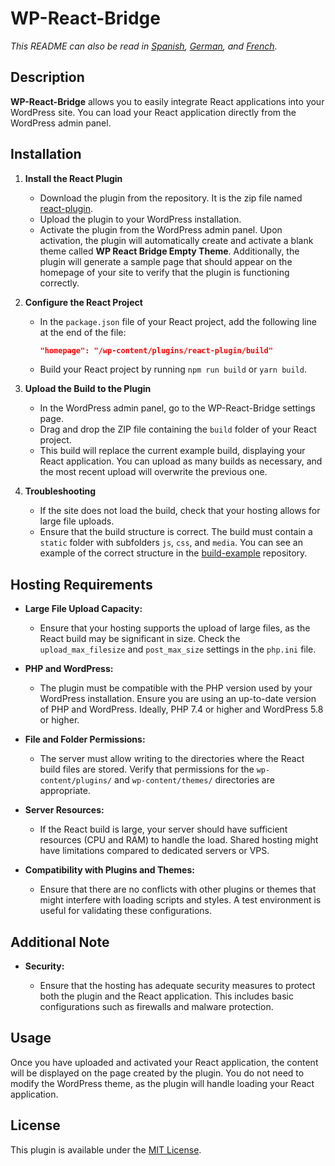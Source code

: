 # WP-React-Bridge

_This README can also be read in [Spanish](README.es.md), [German](README.de.md), and [French](README.fr.md)._

## Description

**WP-React-Bridge** allows you to easily integrate React applications into your WordPress site. You can load your React application directly from the WordPress admin panel.

## Installation

1. **Install the React Plugin**

   - Download the plugin from the repository. It is the zip file named [react-plugin](https://github.com/pascualmanuel/WP-React-Bridge/blob/main/react-plugin.zip).
   - Upload the plugin to your WordPress installation.
   - Activate the plugin from the WordPress admin panel. Upon activation, the plugin will automatically create and activate a blank theme called **WP React Bridge Empty Theme**. Additionally, the plugin will generate a sample page that should appear on the homepage of your site to verify that the plugin is functioning correctly.

2. **Configure the React Project**

   - In the `package.json` file of your React project, add the following line at the end of the file:
     ```json
     "homepage": "/wp-content/plugins/react-plugin/build"
     ```
   - Build your React project by running `npm run build` or `yarn build`.

3. **Upload the Build to the Plugin**

   - In the WordPress admin panel, go to the WP-React-Bridge settings page.
   - Drag and drop the ZIP file containing the `build` folder of your React project.
   - This build will replace the current example build, displaying your React application. You can upload as many builds as necessary, and the most recent upload will overwrite the previous one.

4. **Troubleshooting**

   - If the site does not load the build, check that your hosting allows for large file uploads.
   - Ensure that the build structure is correct. The build must contain a `static` folder with subfolders `js`, `css`, and `media`. You can see an example of the correct structure in the [build-example](https://github.com/pascualmanuel/WP-React-Bridge/tree/main/build-example) repository.

## Hosting Requirements

- **Large File Upload Capacity:**

  - Ensure that your hosting supports the upload of large files, as the React build may be significant in size. Check the `upload_max_filesize` and `post_max_size` settings in the `php.ini` file.

- **PHP and WordPress:**

  - The plugin must be compatible with the PHP version used by your WordPress installation. Ensure you are using an up-to-date version of PHP and WordPress. Ideally, PHP 7.4 or higher and WordPress 5.8 or higher.

- **File and Folder Permissions:**

  - The server must allow writing to the directories where the React build files are stored. Verify that permissions for the `wp-content/plugins/` and `wp-content/themes/` directories are appropriate.

- **Server Resources:**

  - If the React build is large, your server should have sufficient resources (CPU and RAM) to handle the load. Shared hosting might have limitations compared to dedicated servers or VPS.

- **Compatibility with Plugins and Themes:**

  - Ensure that there are no conflicts with other plugins or themes that might interfere with loading scripts and styles. A test environment is useful for validating these configurations.

## Additional Note

- **Security:**

  - Ensure that the hosting has adequate security measures to protect both the plugin and the React application. This includes basic configurations such as firewalls and malware protection.

## Usage

Once you have uploaded and activated your React application, the content will be displayed on the page created by the plugin. You do not need to modify the WordPress theme, as the plugin will handle loading your React application.

## License

This plugin is available under the [MIT License](link-to-license).
